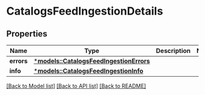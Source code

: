 # CatalogsFeedIngestionDetails

## Properties
Name | Type | Description | Notes
------------ | ------------- | ------------- | -------------
**errors** | [***models::CatalogsFeedIngestionErrors**](CatalogsFeedIngestionErrors.md) |  | 
**info** | [***models::CatalogsFeedIngestionInfo**](CatalogsFeedIngestionInfo.md) |  | 

[[Back to Model list]](../README.md#documentation-for-models) [[Back to API list]](../README.md#documentation-for-api-endpoints) [[Back to README]](../README.md)


